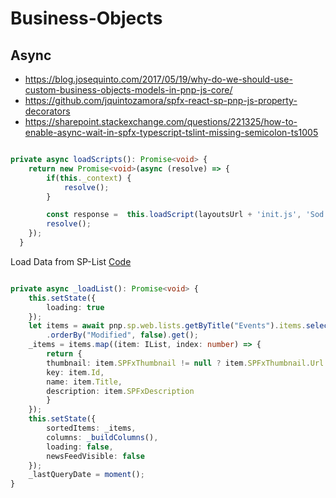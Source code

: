 # Business-Objects

## Async

- <https://blog.josequinto.com/2017/05/19/why-do-we-should-use-custom-business-objects-models-in-pnp-js-core/>
- <https://github.com/jquintozamora/spfx-react-sp-pnp-js-property-decorators>
- <https://sharepoint.stackexchange.com/questions/221325/how-to-enable-async-wait-in-spfx-typescript-tslint-missing-semicolon-ts1005>

```ts

private async loadScripts(): Promise<void> {
    return new Promise<void>(async (resolve) => {
        if(this._context) {
            resolve();
        }

        const response =  this.loadScript(layoutsUrl + 'init.js', 'Sod');
        resolve();
    });
  }

```

Load Data from SP-List [Code](https://github.com/SharePoint/sp-dev-fx-webparts/blob/master/samples/react-webhooks-realtime/src/webparts/realTimeList/components/RealTimeList.tsx)

```ts

private async _loadList(): Promise<void> {
    this.setState({
        loading: true
    });
    let items = await pnp.sp.web.lists.getByTitle("Events").items.select("Id", "Title", "SPFxDescription", "SPFxThumbnail")
        .orderBy("Modified", false).get();
    _items = items.map((item: IList, index: number) => {
        return {
        thumbnail: item.SPFxThumbnail != null ? item.SPFxThumbnail.Url : "",
        key: item.Id,
        name: item.Title,
        description: item.SPFxDescription
        }
    });
    this.setState({
        sortedItems: _items,
        columns: _buildColumns(),
        loading: false,
        newsFeedVisible: false
    });
    _lastQueryDate = moment();
}

```
